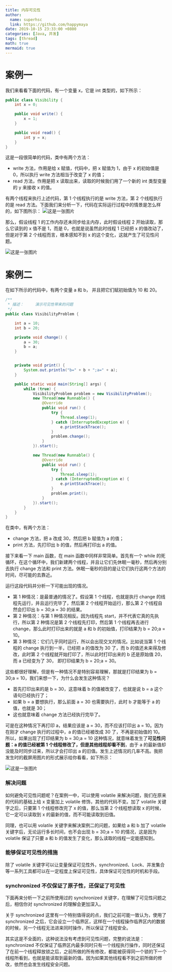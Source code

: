 ```yaml
---
title: 内存可见性
author:
  name: superhsc
  link: https://github.com/happymaya
date: 2019-10-15 23:33:00 +0800
categories: [Java, 并发]
tags: [thread]
math: true
mermaid: true
---
```



# 案例一

我们来看看下面的代码，有一个变量 x，它是 int 类型的，如下所示：

```java
public class Visibility {
    int x = 0;

    public void write() {
        x = 1;
    }

    public void read() {
        int y = x;
    }
}

```

这是一段很简单的代码，类中有两个方法：
- write 方法，作用是给 x 赋值，代码中，把 x 赋值为 1，由于 x 的初始值是 0，所以执行 write 方法相当于改变了 x 的值；
- read 方法，作用是把 x 读取出来，读取的时候我们用了一个新的 int 类型变量的 y 来接收 x 的值。


有两个线程来执行上述代码，第 1 个线程执行的是 write 方法，第 2 个线程执行的是 read 方法。下面我们来分析一下，代码在实际运行过程中的情景是怎么样的，如下图所示：
![这是一张图片](https://images.happymaya.cn/assert/java/thread/java-59-1.png)

那么，假设线程 1 的工作内存还未同步给主内存，此时假设线程 2 开始读取，那么它读到的 x 值不是 1，而是 0，也就是说虽然此时线程 1 已经把 x 的值改动了，但是对于第 2 个线程而言，根本感知不到 x 的这个变化，这就产生了可见性问题。

![这是一张图片](https://images.happymaya.cn/assert/java/thread/java-59-2.png)


# 案例二

在如下所示的代码中，有两个变量 a 和 b， 并且把它们赋初始值为 10 和 20。

```java
/**
 * 描述：     演示可见性带来的问题
 */
public class VisibilityProblem {

    int a = 10;
    int b = 20;

    private void change() {
        a = 30;
        b = a;
    }


    private void print() {
        System.out.println("b=" + b + ";a=" + a);
    }

    public static void main(String[] args) {
        while (true) {
            VisibilityProblem problem = new VisibilityProblem();
            new Thread(new Runnable() {
                @Override
                public void run() {
                    try {
                        Thread.sleep(1);
                    } catch (InterruptedException e) {
                        e.printStackTrace();
                    }
                    problem.change();
                }
            }).start();

            new Thread(new Runnable() {
                @Override
                public void run() {
                    try {
                        Thread.sleep(1);
                    } catch (InterruptedException e) {
                        e.printStackTrace();
                    }
                    problem.print();
                }
            }).start();
        }
    }
}
```

在类中，有两个方法：

- change 方法，把 a 改成 30，然后把 b 赋值为 a 的值；
- print 方法，先打印出 b 的值，然后再打印出 a 的值。

接下来看一下 main 函数，在 main 函数中同样非常简单。首先有一个 while 的死循环，在这个循环中，我们新建两个线程，并且让它们先休眠一毫秒，然后再分别去执行 change 方法和 print 方法。休眠一毫秒的目的是让它们执行这两个方法的时间，尽可能的去靠近。

运行这段代码并分析一下可能出现的情况。

- 第 1 种情况：是最普通的情况了。假设第 1 个线程，也就是执行 change 的线程先运行，并且运行完毕了，然后第 2 个线程开始运行，那么第 2 个线程自然会打印出 b = 30;a = 30 的结果。
- 第 2 种情况：与第 1 种情况相反。因为线程先 start，并不代表它真的先执行，所以第 2 种情况是第 2 个线程先打印，然后第 1 个线程再去进行 change，那么此时打印出来的就是 a 和 b 的初始值，打印结果为 b = 20;a = 10。
- 第 3 种情况：它们几乎同时运行，所以会出现交叉的情况。比如说当第 1 个线程的 change 执行到一半，已经把 a 的值改为 30 了，而 b 的值还未来得及修改，此时第 2 个线程就开始打印了，所以此时打印出来的 b 还是原始值 20，而 a 已经变为了 30， 即打印结果为 b = 20;a = 30。

这些都很好理解，但是有一种情况不是特别容易理解，那就是打印结果为 b = 30;a = 10，我们来想一下，为什么会发生这种情况？

- 首先打印出来的是 b = 30，这意味着 b 的值被改变了，也就是说 b = a 这个语句已经执行了；
- 如果 b = a 要想执行，那么前面 a = 30 也需要执行，此时 b 才能等于 a 的值，也就是 30；
- 这也就意味着 change 方法已经执行完毕了。

可是在这种情况下再打印 a，结果应该是 a = 30，而不应该打印出 a = 10。因为在刚才 change 执行的过程中，a 的值已经被改成 30 了，不再是初始值的 10。所以，如果出现了打印结果为 b = 30;a = 10 这种情况，就意味着发生了**可见性问题：a 的值已经被第 1 个线程修改了，但是其他线程却看不到**，由于 a 的最新值却没能及时同步过来，所以才会打印出 a 的旧值。发生上述情况的几率不高。我把发生时的截屏用图片的形式展示给你看看，如下所示：

![这是一张图片](https://images.happymaya.cn/assert/java/thread/java-59-3.png)

### 解决问题

如何避免可见性问题呢？在案例一中，可以使用 volatile 来解决问题，我们在原来的代码的基础上给 x 变量加上 volatile 修饰，其他的代码不变。加了 volatile 关键字之后，只要第 1 个线程修改完了 x 的值，那么当第 2 个线程想读取 x 的时候，它一定可以读取到 x 的最新的值，而不可能读取到旧值。

同理，也可以用 volatile 关键字来解决案例二的问题，如果给 a 和 b 加了 volatile 关键字后，无论运行多长时间，也不会出现 b = 30;a = 10 的情况，这是因为 volatile 保证了只要 a 和 b 的值发生了变化，那么读取的线程一定能感知到。

### 能够保证可见性的措施

除了 volatile 关键字可以让变量保证可见性外，synchronized、Lock、并发集合等一系列工具都可以在一定程度上保证可见性，具体保证可见性的时机和手段。

### synchronized 不仅保证了原子性，还保证了可见性

下面再来分析一下之前所使用过的 synchronized 关键字，在理解了可见性问题之后，相信你对 synchronized 的理解会更加深入。

关于 synchronized 这里有一个特别值得说的点，我们之前可能一致认为，使用了 synchronized 之后，它会设立一个临界区，这样在一个线程操作临界区内的数据的时候，另一个线程无法进来同时操作，所以保证了线程安全。

其实这是不全面的，这种说法没有考虑到可见性问题，完整的说法是：synchronized 不仅保证了临界区内最多同时只有一个线程执行操作，同时还保证了在前一个线程释放锁之后，之前所做的所有修改，都能被获得同一个锁的下一个线程所看到，也就是能读取到最新的值。因为如果其他线程看不到之前所做的修改，依然也会发生线程安全问题。